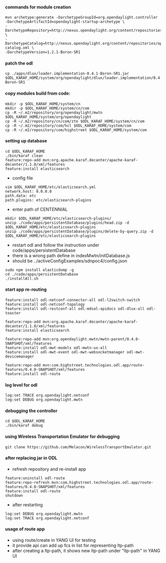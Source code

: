 
#### commands for module creation
```
mvn archetype:generate -DarchetypeGroupId=org.opendaylight.controller -DarchetypeArtifactId=opendaylight-startup-archetype \
-DarchetypeRepository=http://nexus.opendaylight.org/content/repositories/opendaylight.release/ \
-DarchetypeCatalog=http://nexus.opendaylight.org/content/repositories/opendaylight.release/archetype-catalog.xml \
-DarchetypeVersion=1.2.1-Boron-SR1
```

#### patch the odl
````
cp ./apps/dlux/loader.implementation-0.4.1-Boron-SR1.jar $ODL_KARAF_HOME/system/org/opendaylight/dlux/loader.implementation/0.4.1-Boron-SR1

````

#### copy modules build from code:

```
mkdir -p $ODL_KARAF_HOME/system/cn
mkdir -p $ODL_KARAF_HOME/system/cn/com
cp -R ~/.m2/repository/org/opendaylight/mwtn $ODL_KARAF_HOME/system/org/opendaylight
cp -R ~/.m2/repository/cn/com/zte $ODL_KARAF_HOME/system/cn/com
cp -R ~/.m2/repository/com/hcl $ODL_KARAF_HOME/system/com
cp -R ~/.m2/repository/com/highstreet $ODL_KARAF_HOME/system/com
```
#### setting up database
```
cd $ODL_KARAF_HOME
./bin/karaf clean
feature:repo-add mvn:org.apache.karaf.decanter/apache-karaf-decanter/1.1.0/xml/features
feature:install elasticsearch
```
- config file
````
vim $ODL_KARAF_HOME/etc/elasticsearch.yml
network.host: 0.0.0.0
path.data: etc
path.plugins: etc/elasticsearch-plugins
````
- enter path of CENTENNIAL
```
mkdir $ODL_KARAF_HOME/etc/elasticsearch-plugins/
unzip ./code/apps/persistentDatabase/plugins/head.zip -d $ODL_KARAF_HOME/etc/elasticsearch-plugins
unzip ./code/apps/persistentDatabase/plugins/delete-by-query.zip -d $ODL_KARAF_HOME/etc/elasticsearch-plugins
```
- restart odl and follow the instruction under code/apps/persistentDatabase
- there is a wrong path define in indexMwtn/initDatabase.js
- should be ../activeConfigExamples/sdnpoc4/config.json
```
sudo npm install elasticdump -g
cd ./code/apps/persistentDatabase
./installAll.sh
```

#### start app re-routing
````
feature:install odl-netconf-connector-all odl-l2switch-switch
feature:install odl-netconf-topology
feature:install odl-restconf-all odl-mdsal-apidocs odl-dlux-all odl-toaster

feature:repo-add mvn:org.apache.karaf.decanter/apache-karaf-decanter/1.1.0/xml/features
feature:install elasticsearch

feature:repo-add mvn:org.opendaylight.mwtn/mwtn-parent/0.4.0-SNAPSHOT/xml/features
feature:install odl-mwt-models odl-mwtn-ux-all
feature:install odl-mwt-event odl-mwt-websocketmanager odl-mwt-devicemanager

feature:repo-add mvn:com.highstreet.technologies.odl.app/route-features/0.4.0-SNAPSHOT/xml/features
feature:install odl-route
````

#### log level for odl
````
log:set TRACE org.opendaylight.netconf
log:set DEBUG org.opendaylight.mwtn
````

#### debugging the controller
````
cd $ODL_KARAF_HOME
./bin/karaf debug
````
#### using Wireless Transportation Emulator for debugging
````
git clone https://github.com/Melacon/WirelessTransportEmulator.git
````
#### after replacing jar in ODL
- refresh repository and re-install app
````
feature:uninstall odl-route
feature:repo-refresh mvn:com.highstreet.technologies.odl.app/route-features/0.4.0-SNAPSHOT/xml/features
feature:install odl-route
shutdown
````
- after restarting
````
log:set DEBUG org.opendaylight.mwtn
log:set TRACE org.opendaylight.netconf
````
#### usage of route app

- using route/create in YANG UI for testing
- it provide api can add up fcs in list for representing ltp-path
- after creating a ltp-path, it shows new ltp-path under "ltp-path" in YANG UI